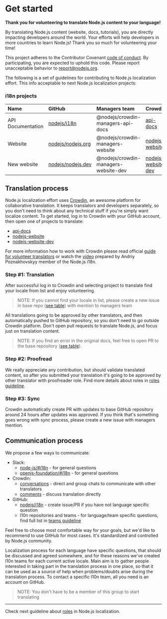# Get started

**Thank you for volunteering to translate Node.js content to your language!**

By translating Node.js content (website, docs, tutorials), you are directly impacting developers around the world. Your efforts will help developers in more countries to learn Node.js! Thank you so much for volunteering your time!

This project adheres to the Contributor Covenant [code of conduct](https://github.com/nodejs/admin/blob/master/CODE_OF_CONDUCT.md). By participating, you are expected to uphold this code. Please report unacceptable behavior to report@nodejs.org.

The following is a set of guidelines for contributing to Node.js localization effort. This info acceptable to next Node.js localization projects:

### i18n projects

| Name              | GitHub                                                    | Managers team                        | Crowdin                                                              | URL                                                                         |
| :---------------- | :-------------------------------------------------------- | :----------------------------------- | :------------------------------------------------------------------- | :-------------------------------------------------------------------------- |
| API Documentation | [nodejs/i18n](https://github.com/nodejs/i18n)             | @nodejs/crowdin-managers-api-docs    | [api-docs](https://crowdin.com/project/nodejs)                       | [nodejs.org/docs/latest/api](https://nodejs.org/docs/latest/api/index.html) |
| Website           | [nodejs/nodejs.org](https://github.com/nodejs/nodejs.org) | @nodejs/crowdin-managers-website     | [nodejs-website](https://crowdin.com/project/nodejs-website)         | [nodejs.org](https://nodejs.org)                                            |
| New website       | [nodejs/nodejs.dev](https://github.com/nodejs/nodejs.dev) | @nodejs/crowdin-managers-website-dev | [nodejs-website-dev](https://crowdin.com/project/nodejs-website-dev) | [nodejs.dev](https://nodejs.dev)                                            |

## Translation process

Node.js localization effort uses [Crowdin](https://crowdin.com/), an awesome platform for collaborative translation. It keeps translators and developers separately, so you don't need to think about any technical stuff if you're simply want localize content. To get started, log in to Crowdin with your GitHub account, then open one of projects to translate:

- [api-docs](https://crowdin.com/project/nodejs)
- [nodejs-website](https://crowdin.com/project/nodejs-website)
- [nodejs-website-dev](https://crowdin.com/project/nodejs-website-dev)

For more information how to work with Crowdin please read official [guide for volunteer translators](https://support.crowdin.com/for-volunteer-translators/) or watch the [video](https://www.youtube.com/watch?v=bxdC7MfrO7A) prepared by Andriy Poznakhovskyy member of the Node.js i18n.

### Step #1: Translation

After successful log in to Crowdin and selecting project to translate find your locale from list and enjoy volunteering.

> NOTE: If you cannot find your locale in list, please create a new issue in base repo ([see table](/#i18n-projects)) with mention to managers team

All translations going to be approved by other translators, and then automatically pushed to GitHub repository, so you don't need to go outside Crowdin platform. Don't open pull requests to translate Node.js, and focus just on translation content.

> NOTE: If you find an error in the original docs, feel free to open PR to the base repository ([see table](/#i18n-projects)).

### Step #2: Proofread

We really appreciate any contribution, but should validate translated content, so after you submitted your translation it's going to be approved by other translator with proofreader role. Find more details about roles in [roles guideline](./ROLES.md).

### Step #3: Sync

Crowdin automatically create PR with updates to base GitHub repository around 24 hours after updates was approved. If you think that's something goes wrong with sync process, please create a new issue with managers mention.

## Communication process

We propose a few ways to communicate:

- Slack:
  - [node-js/#i18n](https://node-js.slack.com/archives/C8S7FCNR1) - for general questions
  - [openjs-foundation/#i18n](https://openjs-foundation.slack.com/archives/CUH8WBHBL) - for general questions
- Crowdin:
  - [conversations](https://support.crowdin.com/conversations/) - direct and group chats to communicate with other translators
  - [comments](https://support.crowdin.com/online-editor/#communicating-with-other-project-members) - discuss translation directly
- GitHub:
  - [nodejs/i18n](https://github.com/nodejs/i18n) - create issue/PR if you have not language specific question
  - l10n repositories and teams - for language/team specific questions, find full list in [teams guideline](https://github.com/nodejs/i18n/blob/master/TEAMS.md)

Feel free to choose most comfortable way for your goals, but we'd like to recommend to use GitHub for most cases. It's standardized and controlled by Node.js community.

Localization process for each language have specific questions, that should be discussed and agreed somewhere, and for these reasons we've created l10n teams for each current active locale. Main aim is to gather people interested in taking part in the translation process in one place, so that it can be used as a source of help when problems/doubts arise during the translation process. To contact a specific l10n team, all you need is an account on GitHub.

> NOTE: You don't have to be a member of this group to start translating

---

Check next guideline about [roles](./ROLES.md) in Node.js localization.
